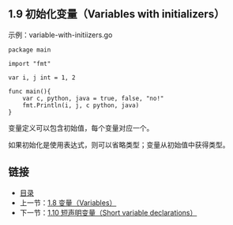 ## 1.9 初始化变量（Variables with initializers）

示例：variable-with-initiizers.go

	package main

	import "fmt"

	var i, j int = 1, 2

	func main(){
		var c, python, java = true, false, "no!"
		fmt.Println(i, j, c python, java)
	}

变量定义可以包含初始值，每个变量对应一个。

如果初始化是使用表达式，则可以省略类型；变量从初始值中获得类型。

## 链接
* [目录](https://github.com/alpha2018/go-zh/blob/master/tour/directory.md)
* 上一节：[1.8 变量（Variables）](https://github.com/alpha2018/go-zh/blob/master/tour/01.08.md)
* 下一节：[1.10 短声明变量（Short variable declarations）](https://github.com/alpha2018/go-zh/blob/master/tour/01.10.md)
